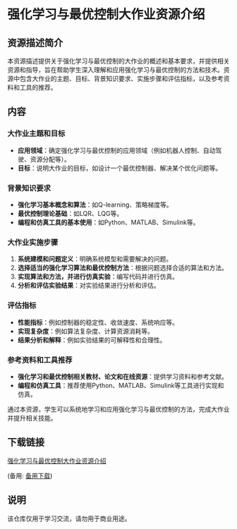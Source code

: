 # 强化学习与最优控制大作业资源介绍

## 资源描述简介
本资源描述提供关于强化学习与最优控制的大作业的概述和基本要求，并提供相关资源和指导，旨在帮助学生深入理解和应用强化学习与最优控制的方法和技术。资源中包含大作业的主题、目标、背景知识要求、实施步骤和评估指标，以及参考资料和工具的推荐。

## 内容

### 大作业主题和目标
- **应用领域**：确定强化学习与最优控制的应用领域（例如机器人控制、自动驾驶、资源分配等）。
- **目标**：说明大作业的目标，如设计一个最优控制器、解决某个优化问题等。

### 背景知识要求
- **强化学习基本概念和算法**：如Q-learning、策略梯度等。
- **最优控制理论基础**：如LQR、LQG等。
- **编程和仿真工具的基本使用**：如Python、MATLAB、Simulink等。

### 大作业实施步骤
1. **系统建模和问题定义**：明确系统模型和需要解决的问题。
2. **选择适当的强化学习算法和最优控制方法**：根据问题选择合适的算法和方法。
3. **实现算法和方法，并进行仿真实验**：编写代码并进行仿真。
4. **分析和评估实验结果**：对实验结果进行分析和评估。

### 评估指标
- **性能指标**：例如控制器的稳定性、收敛速度、系统响应等。
- **实现复杂度**：例如算法复杂度、计算资源消耗等。
- **结果分析和解释**：例如实验结果的可解释性和合理性。

### 参考资料和工具推荐
- **强化学习和最优控制相关教材、论文和在线资源**：提供学习资料和参考文献。
- **编程和仿真工具**：推荐使用Python、MATLAB、Simulink等工具进行实现和仿真。

通过本资源，学生可以系统地学习和应用强化学习与最优控制的方法，完成大作业并提升相关技能。

## 下载链接
[强化学习与最优控制大作业资源介绍](https://pan.quark.cn/s/52e76af802c7) 

(备用: [备用下载](https://pan.baidu.com/s/1kQN5mEApoTdzGANUNZcetw?pwd=1234))

## 说明

该仓库仅用于学习交流，请勿用于商业用途。
